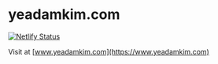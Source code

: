 # yeadamkim.com

[![Netlify Status](https://api.netlify.com/api/v1/badges/a7fd569f-d94c-4d7a-9248-f9ece1293142/deploy-status)](https://app.netlify.com/sites/yeadamkimcom/deploys)

Visit at [www.yeadamkim.com](https://www.yeadamkim.com)
